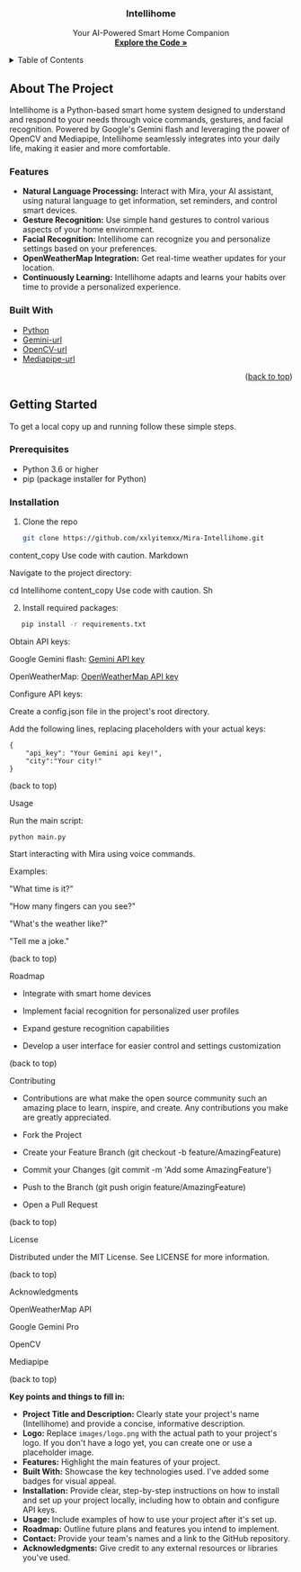 

<a name="readme-top"></a>


  <h3 align="center">Intellihome</h3>

  <p align="center">
    Your AI-Powered Smart Home Companion
    <br />
    <a href="https://github.com/xXlyitemXx/Mira-Intellihome"><strong>Explore the Code »</strong></a>
  </p>
</div>

<!-- TABLE OF CONTENTS -->
<details>
  <summary>Table of Contents</summary>
  <ol>
    <li>
      <a href="#about-the-project">About The Project</a>
      <ul>
        <li><a href="#features">Features</a></li>
        <li><a href="#built-with">Built With</a></li>
      </ul>
    </li>
    <li>
      <a href="#getting-started">Getting Started</a>
      <ul>
        <li><a href="#prerequisites">Prerequisites</a></li>
        <li><a href="#installation">Installation</a></li>
      </ul>
    </li>
    <li><a href="#usage">Usage</a></li>
    <li><a href="#roadmap">Roadmap</a></li>
    <li><a href="#contributing">Contributing</a></li>
    <li><a href="#license">License</a></li>
    <li><a href="#contact">Contact</a></li>
    <li><a href="#acknowledgments">Acknowledgments</a></li>
  </ol>
</details>

## About The Project

Intellihome is a Python-based smart home system designed to understand and respond to your needs through voice commands, gestures, and facial recognition. Powered by Google's Gemini flash and leveraging the power of OpenCV and Mediapipe, Intellihome seamlessly integrates into your daily life, making it easier and more comfortable.

### Features

* **Natural Language Processing:** Interact with Mira, your AI assistant, using natural language to get information, set reminders, and control smart devices.
* **Gesture Recognition:** Use simple hand gestures to control various aspects of your home environment.
* **Facial Recognition:** Intellihome can recognize you and personalize settings based on your preferences.
* **OpenWeatherMap Integration:**  Get real-time weather updates for your location.
* **Continuously Learning:** Intellihome adapts and learns your habits over time to provide a personalized experience. 

### Built With

* [Python](https://www.python.org/)
* [Gemini-url](https://aistudio.google.com)
* [OpenCV-url](https://opencv.org/)
* [Mediapipe-url](https://chuoling.github.io/mediapipe/)

<p align="right">(<a href="#readme-top">back to top</a>)</p>

## Getting Started

To get a local copy up and running follow these simple steps.

### Prerequisites

* Python 3.6 or higher
* pip (package installer for Python)

### Installation

1. Clone the repo
   ```sh
   git clone https://github.com/xxlyitemxx/Mira-Intellihome.git
content_copy
Use code with caution.
Markdown

Navigate to the project directory:

cd Intellihome
content_copy
Use code with caution.
Sh

2. Install required packages:
```sh
   pip install -r requirements.txt
```
Obtain API keys:

Google Gemini flash: [Gemini API key](https://aistudio.google.com)

OpenWeatherMap: [OpenWeatherMap API key](https://openweathermap.org/api)

Configure API keys:

Create a config.json file in the project's root directory.

Add the following lines, replacing placeholders with your actual keys:
```
{
    "api_key": "Your Gemini api key!",
    "city":"Your city!"
} 
```

(back to top)

Usage

Run the main script:
```
python main.py
```

Start interacting with Mira using voice commands.

Examples:

  "What time is it?"
  
  "How many fingers can you see?"
  
  "What's the weather like?"
  
  "Tell me a joke."

(back to top)

Roadmap

  * Integrate with smart home devices
  
  * Implement facial recognition for personalized user profiles
  
  * Expand gesture recognition capabilities
  
  * Develop a user interface for easier control and settings customization

(back to top)

Contributing

  * Contributions are what make the open source community such an amazing place to learn, inspire, and create. Any contributions you make are greatly appreciated.
  
  * Fork the Project
  
  * Create your Feature Branch (git checkout -b feature/AmazingFeature)
  
  * Commit your Changes (git commit -m 'Add some AmazingFeature')
  
  * Push to the Branch (git push origin feature/AmazingFeature)
  
  * Open a Pull Request

(back to top)

License

  Distributed under the MIT License. See LICENSE for more information.


(back to top)

Acknowledgments

OpenWeatherMap API

Google Gemini Pro

OpenCV

Mediapipe

(back to top)

**Key points and things to fill in:**

* **Project Title and Description:**  Clearly state your project's name (Intellihome) and provide a concise, informative description.
* **Logo:**  Replace `images/logo.png` with the actual path to your project's logo. If you don't have a logo yet, you can create one or use a placeholder image.
* **Features:** Highlight the main features of your project.
* **Built With:** Showcase the key technologies used. I've added some badges for visual appeal.
* **Installation:** Provide clear, step-by-step instructions on how to install and set up your project locally, including how to obtain and configure API keys.
* **Usage:** Include examples of how to use your project after it's set up.
* **Roadmap:** Outline future plans and features you intend to implement.
* **Contact:**  Provide your team's names and a link to the GitHub repository. 
* **Acknowledgments:** Give credit to any external resources or libraries you've used.

